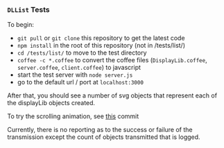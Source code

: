 ### `DLList` Tests

To begin:
* `git pull` or `git clone` this repository to get the latest code
* `npm install` in the root of this repository (not in /tests/list/)
* `cd /tests/list/` to move to the test directory
* `coffee -c *.coffee` to convert the coffee files (`DisplayLib.coffee`, `server.coffee`, `client.coffee`) to javascript
* start the test server with `node server.js`
* go to the default url / port at `localhost:3000`

After that, you should see a number of svg objects that represent each of the displayLib objects created.

To try the scrolling animation, see [this](https://github.com/strangesast/displayLibJS/commit/7ec2286f18cae056bed7ee7b426f45d2b954c785) commit

Currently, there is no reporting as to the success or failure of the transmission except the count of objects transmitted that is logged.
